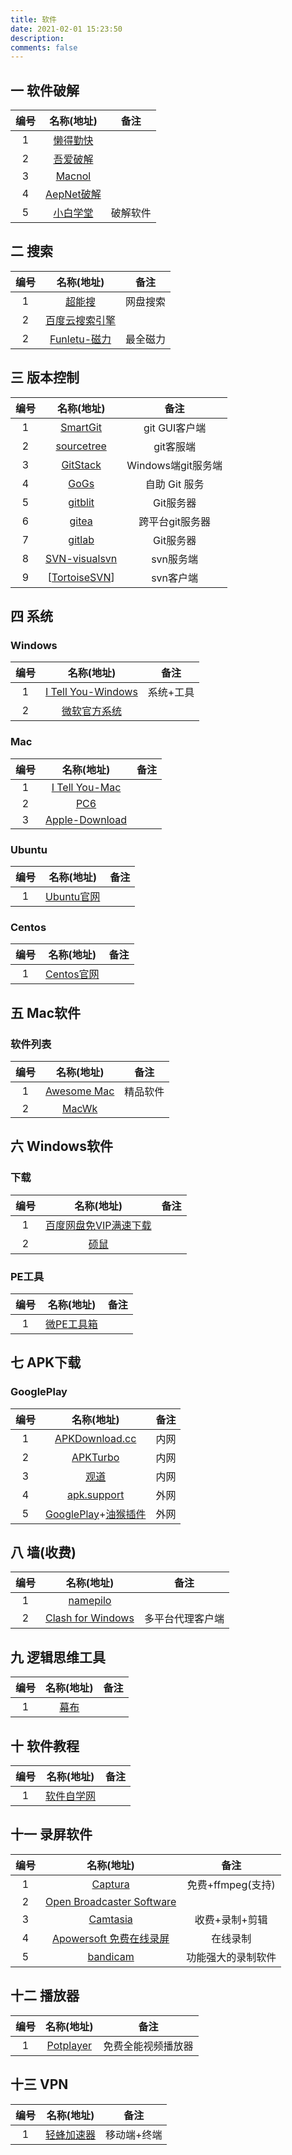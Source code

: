 ```yaml
---
title: 软件
date: 2021-02-01 15:23:50
description: 
comments: false
---
```


##  一  软件破解

| 编号 |                     名称(地址)                     |   备注   |
| :--: | :------------------------------------------------: | :------: |
|  1   |           [懒得勤快](https://masuit.com)           |          |
|  2   | [吾爱破解](https://www.52pojie.cn/forum-16-1.html) |          |
|  3   |          [Macnol](https://www.macno1.com)          |          |
|  4   |       [AepNet破解](https://www.aepnet.com/)        |          |
|  5   |         [小白学堂](http://www.itmind.net)          | 破解软件 |
## 二 搜索

| 编号 |                 名称(地址)                 |   备注   |
| :--: | :----------------------------------------: | :------: |
|  1   |   [超能搜](https://www.chaonengsou.com/)   | 网盘搜索 |
|  2   | [百度云搜索引擎](http://yun.java1234.com/) |          |
|  2   |  [Funletu-磁力](https://funletu.com/bt/)   | 最全磁力 |

## 三 版本控制

| 编号 |                         名称(地址)                          |        备注        |
| :--: | :---------------------------------------------------------: | :----------------: |
|  1   |        [SmartGit](https://www.syntevo.com/smartgit/)        |   git GUI客户端    |
|  2   |        [sourcetree](https://www.sourcetreeapp.com/)         |     git客服端      |
|  3   |              [GitStack](https://gitstack.com/)              | Windows端git服务端 |
|  4   |                  [GoGs](https://gogs.io/)                   |   自助 Git 服务    |
|  5   |        [gitblit](http://gitblit.github.io/gitblit/)         |     Git服务器      |
|  6   |              [gitea](https://gitea.io/en-us/)               |  跨平台git服务器   |
|  7   |             [gitlab](https://about.gitlab.com/)             |     Git服务器      |
|  8   | [SVN-visualsvn](https://www.visualsvn.com/server/download/) |     svn服务端      |
|  9   |     [[TortoiseSVN](https://tortoisesvn.net/about.html)]     |     svn客户端      |

## 四 系统

### Windows

| 编号 |                          名称(地址)                          |   备注    |
| :--: | :----------------------------------------------------------: | :-------: |
|  1   |       [I Tell You-Windows](https://msdn.itellyou.cn/)        | 系统+工具 |
|  2   | [微软官方系统](https://www.microsoft.com/zh-cn/software-download/windows10) |           |
### Mac

| 编号 |                         名称(地址)                          | 备注 |
| :--: | :---------------------------------------------------------: | :--: |
|  1   |     [I Tell You-Mac](http://www.msdn3.com/6/20190826/)      |      |
|  2   |            [PC6](http://www.pc6.com/pc/OSxtjx/)             |      |
|  3   | [Apple-Download](https://support.apple.com/zh_CN/downloads) |      |

### Ubuntu

| 编号 |                    名称(地址)                     | 备注 |
| :--: | :-----------------------------------------------: | :--: |
|  1   | [Ubuntu官网](https://ubuntu.com/download/desktop) |      |

### Centos

| 编号 |                   名称(地址)                   | 备注 |
| :--: | :--------------------------------------------: | :--: |
|  1   | [Centos官网](https://www.centos.org/download/) |      |

## 五 Mac软件

### 软件列表

| 编号 |                          名称(地址)                          |   备注   |
| :--: | :----------------------------------------------------------: | :------: |
|  1   | [Awesome Mac](https://wangchujiang.com/awesome-mac/index.zh.html) | 精品软件 |
|  2   |               [MacWk](https://www.macwk.com/)                |          |

## 六 Windows软件

###  下载

| 编号 |                    名称(地址)                     | 备注 |
| :--: | :-----------------------------------------------: | :--: |
|  1   | [百度网盘免VIP满速下载](https://pan.kdbaidu.com/) |      |
|  2   |      [硕鼠](http://www.flvcd.com/start.htm)       |      |

### PE工具

| 编号 |                     名称(地址)                     | 备注 |
| :--: | :------------------------------------------------: | :--: |
|  1   | [微PE工具箱](http://www.wepe.com.cn/download.html) |      |

## 七 APK下载

### GooglePlay

| 编号 |                          名称(地址)                          | 备注 |
| :--: | :----------------------------------------------------------: | :--: |
|  1   |          [APKDownload.cc](https://apkdownload.cc/)           | 内网 |
|  2   |            [APKTurbo](https://www.apkturbo.com/)             | 内网 |
|  3   |                [观道](http://www.guandao.cc/)                | 内网 |
|  4   |          [apk.support](https://apk.support/zh_cn/)           | 外网 |
|  5   | [GooglePlay](https://play.google.com/)+[油猴插件](https://greasyfork.org/zh-CN/scripts/33005-direct-download-from-google-play) | 外网 |

## 八 墙(收费)

| 编号 |                    名称(地址)                     |       备注       |
| :--: | :-----------------------------------------------: | :--------------: |
|  1   |    [namepilo](https://namepilo.com/index.php)     |                  |
|  2   | [Clash for Windows](https://docs.cfw.lbyczf.com/) | 多平台代理客户端 |

## 九 逻辑思维工具

| 编号 |        名称(地址)         | 备注 |
| :--: | :-----------------------: | :--: |
|  1   | [幕布](https://mubu.com/) |      |

## 十 软件教程

| 编号 |             名称(地址)              | 备注 |
| :--: | :---------------------------------: | :--: |
|  1   | [软件自学网](http://www.rjzxw.com/) |      |

## 十一 录屏软件

| 编号 |                          名称(地址)                          |        备注        |
| :--: | :----------------------------------------------------------: | :----------------: |
|  1   |      [Captura](https://mathewsachin.github.io/Captura/)      | 免费+ffmpeg(支持)  |
|  2   |     [Open Broadcaster Software](https://obsproject.com/)     |                    |
|  3   |   [Camtasia](https://www.techsmith.com/video-editor.html)    |   收费+录制+剪辑   |
|  4   | [Apowersoft 免费在线录屏](https://www.apowersoft.cn/free-online-screen-recorder) |      在线录制      |
|  5   |             [bandicam](https://www.bandicam.cn/)             | 功能强大的录制软件 |

## 十二 播放器

| 编号 |                   名称(地址)                    |        备注        |
| :--: | :---------------------------------------------: | :----------------: |
|  1   | [Potplayer](https://potplayer.en.softonic.com/) | 免费全能视频播放器 |

## 十三 VPN

| 编号 |            名称(地址)            |    备注     |
| :--: | :------------------------------: | :---------: |
|  1   | [ 轻蜂加速器](https://qfacc.cn/) | 移动端+终端 |

